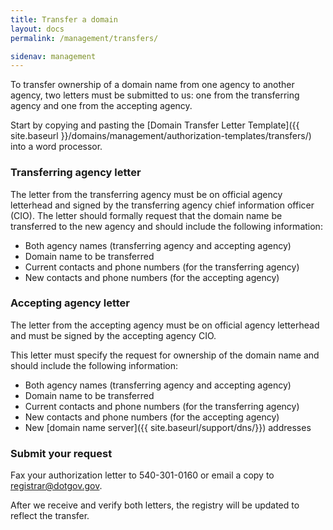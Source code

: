 ```yaml
---
title: Transfer a domain
layout: docs
permalink: /management/transfers/

sidenav: management
---
```


To transfer ownership of a domain name from one agency to another agency, two letters must be submitted to us: one from the transferring agency and one from the accepting agency.

Start by copying and pasting the [Domain Transfer Letter Template]({{ site.baseurl }}/domains/management/authorization-templates/transfers/) into a word processor.

### Transferring agency letter

The letter from the transferring agency must be on official agency letterhead and signed by the transferring agency chief information officer (CIO). The letter should formally request that the domain name be transferred to the new agency and should include the following information:

* Both agency names (transferring agency and accepting agency)
* Domain name to be transferred
* Current contacts and phone numbers (for the transferring agency)
* New contacts and phone numbers (for the accepting agency)

### Accepting agency letter

The letter from the accepting agency must be on official agency letterhead and must be signed by the accepting agency CIO.

This letter must specify the request for ownership of the domain name and should include the following information:

* Both agency names (transferring agency and accepting agency)
* Domain name to be transferred
* Current contacts and phone numbers (for the transferring agency)
* New contacts and phone numbers (for the accepting agency)
* New [domain name server]({{ site.baseurl/support/dns/}}) addresses

### Submit your request

Fax your authorization letter to 540-301-0160 or email a copy to registrar@dotgov.gov.

After we receive and verify both letters, the registry will be updated to reflect the transfer.
